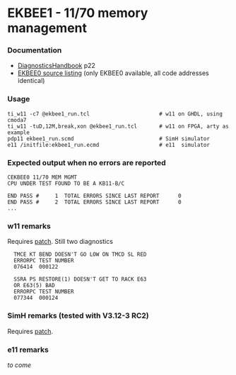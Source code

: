 # EKBEE1 - 11/70 memory management

### Documentation
- [DiagnosticsHandbook](http://www.bitsavers.org/pdf/dec/pdp11/xxdp/PDP11_DiagnosticHandbook_1988.pdf) p22
- [EKBEE0 source listing](http://www.bitsavers.org/pdf/dec/pdp11/microfiche/Diagnostic_Program_Listings/Listings/CEKBEE0__PDP-11-70__11-70_MEM_MGMT__AH-7976E-MC__SEP_1980_bw.pdf) (only EKBEE0 available, all code addresses identical)

### Usage
```
ti_w11 -c7 @ekbee1_run.tcl                      # w11 on GHDL, using cmoda7
ti_w11 -tuD,12M,break,xon @ekbee1_run.tcl       # w11 on FPGA, arty as example
pdp11 ekbee1_run.scmd                           # SimH simulator
e11 /initfile:ekbee1_run.ecmd                   # e11  simulator
```

### Expected output when no errors are reported
```
CEKBEE0 11/70 MEM MGMT
CPU UNDER TEST FOUND TO BE A KB11-B/C

END PASS #     1  TOTAL ERRORS SINCE LAST REPORT      0
END PASS #     2  TOTAL ERRORS SINCE LAST REPORT      0
...
```

### w11 remarks
Requires [patch](ekbee1_patch_w11a.tcl). Still two diagnostics
```
  TMCE KT BEND DOESN'T GO LOW ON TMCD SL RED
  ERRORPC TEST NUMBER
  076414  000122  
  
  SSRA PS RESTORE(1) DOESN'T GET TO RACK E63
  OR E63(5) BAD
  ERRORPC TEST NUMBER
  077344  000124  
```

### SimH remarks (tested with V3.12-3 RC2)
Requires [patch](ekbee1_patch_1170.scmd).

### e11 remarks
_to come_
